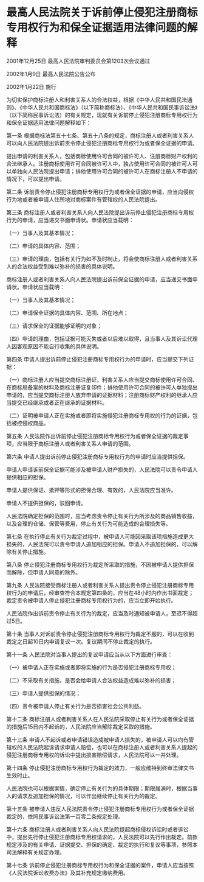 # 最高人民法院关于诉前停止侵犯注册商标专用权行为和保全证据适用法律问题的解释

2001年12月25日 最高人民法院审判委员会第1203次会议通过

2002年1月9日 最高人民法院公告公布

2002年1月22日 施行

<!-- INFO END -->

为切实保护商标注册人和利害关系人的合法权益，根据《中华人民共和国民法通则》、《中华人民共和国商标法》（以下简称商标法）、《中华人民共和国民事诉讼法》（以下简称民事诉讼法）的有关规定，现就有关诉前停止侵犯注册商标专用权行为和保全证据适用法律问题解释如下：

第一条 根据商标法第五十七条、第五十八条的规定，商标注册人或者利害关系人可以向人民法院提出诉前责令停止侵犯注册商标专用权行为或者保全证据的申请。

提出申请的利害关系人，包括商标使用许可合同的被许可人、注册商标财产权利的合法继承人。注册商标使用许可合同被许可人中，独占使用许可合同的被许可人可以单独向人民法院提出申请；排他使用许可合同的被许可人在商标注册人不申请的情况下，可以提出申请。

第二条 诉前责令停止侵犯注册商标专用权行为或者保全证据的申请，应当向侵权行为地或者被申请人住所地对商标案件有管辖权的人民法院提出。

第三条 商标注册人或者利害关系人向人民法院提出诉前停止侵犯注册商标专用权行为的申请，应当递交书面申请状。申请状应当载明：

（一）当事人及其基本情况；

（二）申请的具体内容、范围；

（三）申请的理由，包括有关行为如不及时制止，将会使商标注册人或者利害关系人的合法权益受到难以弥补的损害的具体说明。

商标注册人或者利害关系人向人民法院提出诉前保全证据的申请，应当递交书面申请状。申请状应当载明：

（一）当事人及其基本情况；

（二）申请保全证据的具体内容、范围、所在地点；

（三）请求保全的证据能够证明的对象；

（四）申请的理由，包括证据可能灭失或者以后难以取得，且当事人及其诉讼代理人因客观原因不能自行收集的具体说明。

第四条 申请人提出诉前停止侵犯注册商标专用权行为的申请时，应当提交下列证据：

（一）商标注册人应当提交商标注册证，利害关系人应当提交商标使用许可合同、在商标局备案的材料及商标注册证复印件；排他使用许可合同的被许可人单独提出申请的，应当提交商标注册人放弃申请的证据材料；注册商标财产权利的继承人应当提交已经继承或者正在继承的证据材料。

（二）证明被申请人正在实施或者即将实施侵犯注册商标专用权的行为的证据，包括被控侵权商品。

第五条 人民法院作出诉前停止侵犯注册商标专用权行为或者保全证据的裁定事项，应当限于商标注册人或者利害关系人申请的范围。

第六条 申请人提出诉前停止侵犯注册商标专用权行为的申请时应当提供担保。

申请人申请诉前保全证据可能涉及被申请人财产损失的，人民法院可以责令申请人提供相应的担保。

申请人提供保证、抵押等形式的担保合理、有效的，人民法院应当准许。

申请人不提供担保的，驳回申请。

人民法院确定担保的范围时，应当考虑责令停止有关行为所涉及的商品销售收益，以及合理的仓储、保管等费用，停止有关行为可能造成的合理损失等。

第七条 在执行停止有关行为裁定过程中，被申请人可能因采取该项措施造成更大损失的，人民法院可以责令申请人追加相应的担保。申请人不追加担保的，可以解除有关停止措施。

第八条 停止侵犯注册商标专用权行为裁定所采取的措施，不因被申请人提供担保而解除，但申请人同意的除外。

第九条 人民法院接受商标注册人或者利害关系人提出责令停止侵犯注册商标专用权行为的申请后，经审查符合本规定第四条的，应当在48小时内作出书面裁定；裁定责令被申请人停止侵犯注册商标专用权行为的，应当立即开始执行。

人民法院作出诉前责令停止有关行为的裁定，应当及时通知被申请人，至迟不得超过5日。

第十条 当事人对诉前责令停止侵犯注册商标专用权行为裁定不服的，可以在收到裁定之日起10日内申请复议一次。复议期间不停止裁定的执行。

第十一条 人民法院对当事人提出的复议申请应当从以下方面进行审查：

（一）被申请人正在实施或者即将实施的行为是否侵犯注册商标专用权；

（二）不采取有关措施，是否会给申请人合法权益造成难以弥补的损害；

（三）申请人提供担保的情况；

（四）责令被申请人停止有关行为是否损害社会公共利益。

第十二条 商标注册人或者利害关系人在人民法院采取停止有关行为或者保全证据的措施后15日内不起诉的，人民法院应当解除裁定采取的措施。

第十三条 申请人不起诉或者申请错误造成被申请人损失的，被申请人可以向有管辖权的人民法院起诉请求申请人赔偿，也可以在商标注册人或者利害关系人提起的侵犯注册商标专用权的诉讼中提出损害赔偿请求，人民法院可以一并处理。

第十四条 停止侵犯注册商标专用权行为裁定的效力，一般应维持到终审法律文书生效时止。

人民法院也可以根据案情，确定停止有关行为的具体期限；期限届满时，根据当事人的请求及追加担保的情况，可以作出继续停止有关行为的裁定。

第十五条 被申请人违反人民法院责令停止侵犯注册商标专用权行为或者保全证据裁定的，依照民事诉讼法第一百零二条规定处理。

第十六条 商标注册人或者利害关系人向人民法院提起商标侵权诉讼时或者诉讼中，提出先行停止侵犯注册商标专用权请求的，人民法院可以先行作出裁定。前款规定涉及的有关申请、证据提交、担保的确定、裁定的执行和复议等事项，参照本司法解释有关规定办理。

第十七条 诉前停止侵犯注册商标专用权行为和保全证据的案件，申请人应当按照《人民法院诉讼收费办法》及其补充规定缴纳费用。
